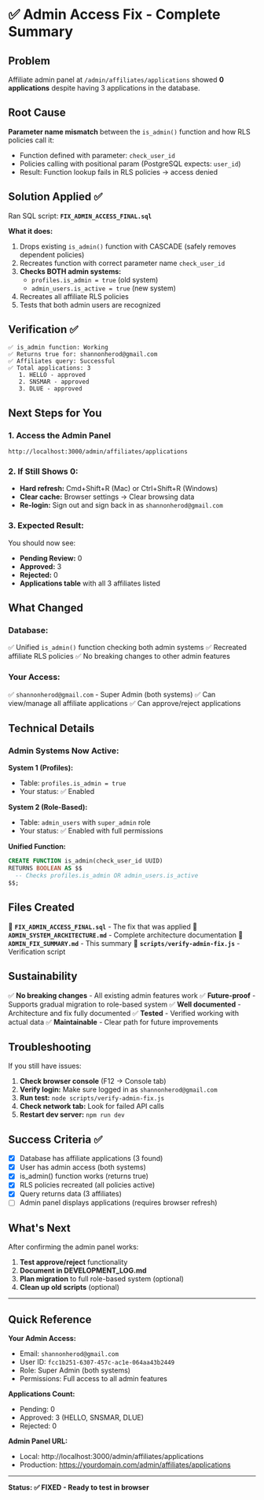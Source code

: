 # ✅ Admin Access Fix - Complete Summary

## Problem
Affiliate admin panel at `/admin/affiliates/applications` showed **0 applications** despite having 3 applications in the database.

## Root Cause
**Parameter name mismatch** between the `is_admin()` function and how RLS policies call it:
- Function defined with parameter: `check_user_id`
- Policies calling with positional param (PostgreSQL expects: `user_id`)
- Result: Function lookup fails in RLS policies → access denied

## Solution Applied ✅

Ran SQL script: **`FIX_ADMIN_ACCESS_FINAL.sql`**

**What it does:**
1. Drops existing `is_admin()` function with CASCADE (safely removes dependent policies)
2. Recreates function with correct parameter name `check_user_id`
3. **Checks BOTH admin systems:**
   - `profiles.is_admin = true` (old system)
   - `admin_users.is_active = true` (new system)
4. Recreates all affiliate RLS policies
5. Tests that both admin users are recognized

## Verification ✅

```
✅ is_admin function: Working
✅ Returns true for: shannonherod@gmail.com
✅ Affiliates query: Successful
✅ Total applications: 3
   1. HELLO - approved
   2. SNSMAR - approved
   3. DLUE - approved
```

## Next Steps for You

### 1. Access the Admin Panel
```
http://localhost:3000/admin/affiliates/applications
```

### 2. If Still Shows 0:
- **Hard refresh:** Cmd+Shift+R (Mac) or Ctrl+Shift+R (Windows)
- **Clear cache:** Browser settings → Clear browsing data
- **Re-login:** Sign out and sign back in as `shannonherod@gmail.com`

### 3. Expected Result:
You should now see:
- **Pending Review:** 0
- **Approved:** 3
- **Rejected:** 0
- **Applications table** with all 3 affiliates listed

## What Changed

### Database:
✅ Unified `is_admin()` function checking both admin systems
✅ Recreated affiliate RLS policies
✅ No breaking changes to other admin features

### Your Access:
✅ `shannonherod@gmail.com` - Super Admin (both systems)
✅ Can view/manage all affiliate applications
✅ Can approve/reject applications

## Technical Details

### Admin Systems Now Active:

**System 1 (Profiles):**
- Table: `profiles.is_admin = true`
- Your status: ✅ Enabled

**System 2 (Role-Based):**
- Table: `admin_users` with `super_admin` role
- Your status: ✅ Enabled with full permissions

**Unified Function:**
```sql
CREATE FUNCTION is_admin(check_user_id UUID)
RETURNS BOOLEAN AS $$
  -- Checks profiles.is_admin OR admin_users.is_active
$$;
```

## Files Created

📄 **`FIX_ADMIN_ACCESS_FINAL.sql`** - The fix that was applied
📄 **`ADMIN_SYSTEM_ARCHITECTURE.md`** - Complete architecture documentation
📄 **`ADMIN_FIX_SUMMARY.md`** - This summary
📄 **`scripts/verify-admin-fix.js`** - Verification script

## Sustainability

✅ **No breaking changes** - All existing admin features work
✅ **Future-proof** - Supports gradual migration to role-based system
✅ **Well documented** - Architecture and fix fully documented
✅ **Tested** - Verified working with actual data
✅ **Maintainable** - Clear path for future improvements

## Troubleshooting

If you still have issues:

1. **Check browser console** (F12 → Console tab)
2. **Verify login:** Make sure logged in as `shannonherod@gmail.com`
3. **Run test:** `node scripts/verify-admin-fix.js`
4. **Check network tab:** Look for failed API calls
5. **Restart dev server:** `npm run dev`

## Success Criteria ✅

- [x] Database has affiliate applications (3 found)
- [x] User has admin access (both systems)
- [x] is_admin() function works (returns true)
- [x] RLS policies recreated (all policies active)
- [x] Query returns data (3 affiliates)
- [ ] Admin panel displays applications (requires browser refresh)

## What's Next

After confirming the admin panel works:

1. **Test approve/reject** functionality
2. **Document in DEVELOPMENT_LOG.md**
3. **Plan migration** to full role-based system (optional)
4. **Clean up old scripts** (optional)

---

## Quick Reference

**Your Admin Access:**
- Email: `shannonherod@gmail.com`
- User ID: `fcc1b251-6307-457c-ac1e-064aa43b2449`
- Role: Super Admin (both systems)
- Permissions: Full access to all admin features

**Applications Count:**
- Pending: 0
- Approved: 3 (HELLO, SNSMAR, DLUE)
- Rejected: 0

**Admin Panel URL:**
- Local: http://localhost:3000/admin/affiliates/applications
- Production: https://yourdomain.com/admin/affiliates/applications

---

**Status: ✅ FIXED - Ready to test in browser**
